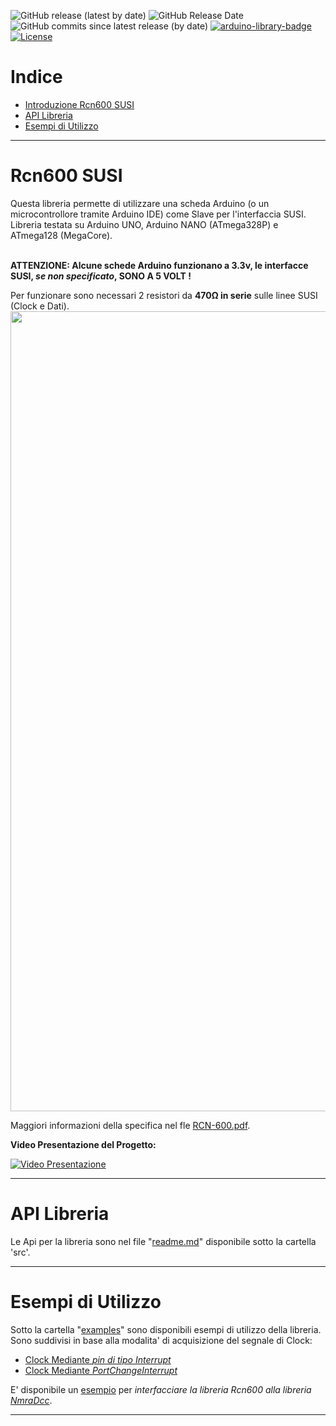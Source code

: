 ![GitHub release (latest by date)](https://img.shields.io/github/v/release/TheFidax/Rcn600)
![GitHub Release Date](https://img.shields.io/github/release-date/TheFidax/Rcn600?color=blue&label=last%20release)
![GitHub commits since latest release (by date)](https://img.shields.io/github/commits-since/TheFidax/Rcn600/latest?color=orange)
[![arduino-library-badge](https://www.ardu-badge.com/badge/Rcn600.svg)](https://www.ardu-badge.com/Rcn600)
[![License](https://img.shields.io/github/license/TheFidax/Rcn600)](#)

# Indice
* [Introduzione Rcn600 SUSI](#Rcn600-SUSI)
* [API Libreria](#API-Libreria)
* [Esempi di Utilizzo](#Esempi-di-Utilizzo)

------------

# Rcn600 SUSI
Questa libreria permette di utilizzare una scheda Arduino (o un microcontrollore tramite Arduino IDE) come Slave per l'interfaccia SUSI.<br/>
Libreria testata su Arduino UNO, Arduino NANO (ATmega328P) e ATmega128 (MegaCore).</br></br>

**ATTENZIONE: Alcune schede Arduino funzionano a 3.3v, le interfacce SUSI, *se non specificato*, SONO A 5 VOLT !** 

Per funzionare sono necessari 2 resistori da **470Ω in serie** sulle linee SUSI (Clock e Dati).<br/>
<img src="collegamenti.jpg" width="1280">

Maggiori informazioni della specifica nel fle [RCN-600.pdf](https://github.com/TheFidax/Rcn600/blob/master/RCN-600.pdf).

**Video Presentazione del Progetto:**</br>

[![Video Presentazione](https://img.youtube.com/vi/VzgkDouOvCY/0.jpg)](http://www.youtube.com/watch?v=VzgkDouOvCY)

------------

# API Libreria
Le Api per la libreria sono nel file "[readme.md](https://github.com/TheFidax/Rcn600/blob/master/src/readme.md)" disponibile sotto la cartella 'src'.</br>

------------

# Esempi di Utilizzo
Sotto la cartella "[examples](https://github.com/TheFidax/Rcn600/tree/master/examples)" sono disponibili esempi di utilizzo della libreria.</br>
Sono suddivisi in base alla modalita' di acquisizione del segnale di Clock:</br>
- [Clock Mediante *pin di tipo Interrupt*](https://github.com/TheFidax/Rcn600/tree/master/examples/Slave_Interrupt)
- [Clock Mediante *PortChangeInterrupt*](https://github.com/TheFidax/Rcn600/tree/master/examples/Slave_PortChangeInterrupt)

E' disponibile un [esempio](https://github.com/TheFidax/Rcn600/tree/master/examples/Slave_Rcn600_to_NmraDcc) per *interfacciare la libreria Rcn600 alla libreria [NmraDcc](https://github.com/mrrwa/NmraDcc)*.</br>

------------
